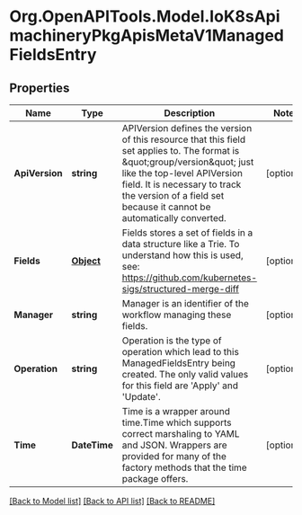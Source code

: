 
# Org.OpenAPITools.Model.IoK8sApimachineryPkgApisMetaV1ManagedFieldsEntry

## Properties

Name | Type | Description | Notes
------------ | ------------- | ------------- | -------------
**ApiVersion** | **string** | APIVersion defines the version of this resource that this field set applies to. The format is \&quot;group/version\&quot; just like the top-level APIVersion field. It is necessary to track the version of a field set because it cannot be automatically converted. | [optional] 
**Fields** | [**Object**](.md) | Fields stores a set of fields in a data structure like a Trie. To understand how this is used, see: https://github.com/kubernetes-sigs/structured-merge-diff | [optional] 
**Manager** | **string** | Manager is an identifier of the workflow managing these fields. | [optional] 
**Operation** | **string** | Operation is the type of operation which lead to this ManagedFieldsEntry being created. The only valid values for this field are &#39;Apply&#39; and &#39;Update&#39;. | [optional] 
**Time** | **DateTime** | Time is a wrapper around time.Time which supports correct marshaling to YAML and JSON.  Wrappers are provided for many of the factory methods that the time package offers. | [optional] 

[[Back to Model list]](../README.md#documentation-for-models)
[[Back to API list]](../README.md#documentation-for-api-endpoints)
[[Back to README]](../README.md)

